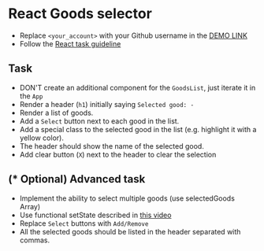 # React Goods selector
- Replace `<your_account>` with your Github username in the [DEMO LINK](https://Lara-l-art.github.io/react_goods-selector/)
- Follow the [React task guideline](https://github.com/mate-academy/react_task-guideline#react-tasks-guideline)

## Task
- DON'T create an additional component for the `GoodsList`, just iterate it in the `App`
- Render a header (`h1`) initially saying `Selected good: -`
- Render a list of goods.
- Add a `Select` button next to each good in the list.
- Add a special class to the selected good  in the list (e.g. highlight it with a yellow color).
- The header should show the name of the selected good.
- Add clear button (`X`) next to the header to clear the selection

## (* Optional) Advanced task
- Implement the ability to select multiple goods (use selectedGoods Array)
- Use functional setState described in [this video](https://youtu.be/zMe2Qq-ThpM)
- Replace `Select` buttons with `Add/Remove`
- All the selected goods should be listed in the header separated with commas.
